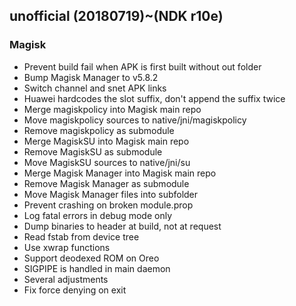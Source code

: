 ## unofficial (20180719)~(NDK r10e) 

### Magisk
- Prevent build fail when APK is first built without out folder
- Bump Magisk Manager to v5.8.2
- Switch channel and snet APK links
- Huawei hardcodes the slot suffix, don't append the suffix twice
- Merge magiskpolicy into Magisk main repo
- Move magiskpolicy sources to native/jni/magiskpolicy
- Remove magiskpolicy as submodule
- Merge MagiskSU into Magisk main repo
- Remove MagiskSU as submodule
- Move MagiskSU sources to native/jni/su
- Merge Magisk Manager into Magisk main repo
- Remove Magisk Manager as submodule
- Move Magisk Manager files into subfolder
- Prevent crashing on broken module.prop
- Log fatal errors in debug mode only
- Dump binaries to header at build, not at request
- Read fstab from device tree
- Use xwrap functions
- Support deodexed ROM on Oreo
- SIGPIPE is handled in main daemon
- Several adjustments
- Fix force denying on exit
